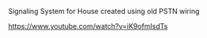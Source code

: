 Signaling System for House created using old PSTN wiring

https://www.youtube.com/watch?v=iK9ofmIsdTs
